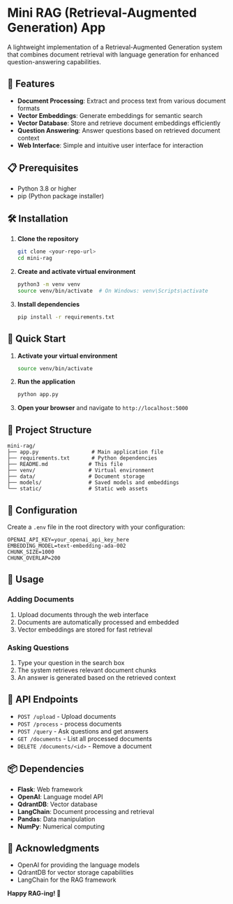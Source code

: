 # Mini RAG (Retrieval-Augmented Generation) App

A lightweight implementation of a Retrieval-Augmented Generation system that combines document retrieval with language generation for enhanced question-answering capabilities.

## 🚀 Features

- **Document Processing**: Extract and process text from various document formats
- **Vector Embeddings**: Generate embeddings for semantic search
- **Vector Database**: Store and retrieve document embeddings efficiently
- **Question Answering**: Answer questions based on retrieved document context
- **Web Interface**: Simple and intuitive user interface for interaction

## 📋 Prerequisites

- Python 3.8 or higher
- pip (Python package installer)

## 🛠️ Installation

1. **Clone the repository**

   ```bash
   git clone <your-repo-url>
   cd mini-rag
   ```

2. **Create and activate virtual environment**

   ```bash
   python3 -m venv venv
   source venv/bin/activate  # On Windows: venv\Scripts\activate
   ```

3. **Install dependencies**
   ```bash
   pip install -r requirements.txt
   ```

## 🚀 Quick Start

1. **Activate your virtual environment**

   ```bash
   source venv/bin/activate
   ```

2. **Run the application**

   ```bash
   python app.py
   ```

3. **Open your browser** and navigate to `http://localhost:5000`

## 📁 Project Structure

```
mini-rag/
├── app.py                 # Main application file
├── requirements.txt       # Python dependencies
├── README.md             # This file
├── venv/                 # Virtual environment
├── data/                 # Document storage
├── models/               # Saved models and embeddings
└── static/               # Static web assets
```

## 🔧 Configuration

Create a `.env` file in the root directory with your configuration:

```env
OPENAI_API_KEY=your_openai_api_key_here
EMBEDDING_MODEL=text-embedding-ada-002
CHUNK_SIZE=1000
CHUNK_OVERLAP=200
```

## 📖 Usage

### Adding Documents

1. Upload documents through the web interface
2. Documents are automatically processed and embedded
3. Vector embeddings are stored for fast retrieval

### Asking Questions

1. Type your question in the search box
2. The system retrieves relevant document chunks
3. An answer is generated based on the retrieved context

## 🧪 API Endpoints

- `POST /upload` - Upload documents
- `POST /process` - process documents
- `POST /query` - Ask questions and get answers
- `GET /documents` - List all processed documents
- `DELETE /documents/<id>` - Remove a document

## 📦 Dependencies

- **Flask**: Web framework
- **OpenAI**: Language model API
- **QdrantDB**: Vector database
- **LangChain**: Document processing and retrieval
- **Pandas**: Data manipulation
- **NumPy**: Numerical computing

## 🙏 Acknowledgments

- OpenAI for providing the language models
- QdrantDB for vector storage capabilities
- LangChain for the RAG framework

**Happy RAG-ing! 🎉**
